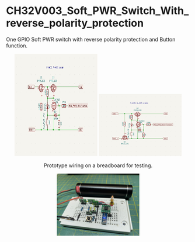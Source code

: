 # CH32V003_Soft_PWR_Switch_With_reverse_polarity_protection
One GPIO Soft PWR switch with reverse polarity protection and Button function.
<p align="center">
<img src="https://github.com/lennox-13/CH32V003_Soft_PWR_Switch_With_reverse_polarity_protection/blob/main/Schematic/P_MOS.jpg" width="45%" height="280">
<img src="https://github.com/lennox-13/CH32V003_Soft_PWR_Switch_With_reverse_polarity_protection/blob/main/Schematic/N_MOS.jpg" width="45%">
</p>
<p align="center">Prototype wiring on a breadboard for testing.</p>
<p align="center">
<img src="https://github.com/lennox-13/CH32V003_Soft_PWR_Switch_With_reverse_polarity_protection/blob/main/Proto/Proto_3.jpg" width="45%">
</p>
